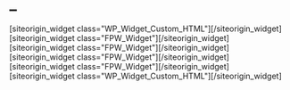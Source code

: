 # _
<div id="pl-74" class="panel-layout" ><div id="pg-74-0" class="panel-grid panel-no-style" data-style="{&quot;background_image_attachment&quot;:false,&quot;background_display&quot;:&quot;tile&quot;,&quot;cell_alignment&quot;:&quot;flex-start&quot;}" data-ratio="1" data-ratio-direction="right" ><div id="pgc-74-0-0" class="panel-grid-cell" data-weight="1" ><div id="panel-74-0-0-0" class="so-panel widget widget_custom_html panel-first-child panel-last-child" data-index="0" data-style="{&quot;background_image_attachment&quot;:false,&quot;background_display&quot;:&quot;tile&quot;}" >[siteorigin_widget class="WP_Widget_Custom_HTML"]<input type="hidden" value="{&quot;instance&quot;:{&quot;title&quot;:&quot;&quot;,&quot;content&quot;:&quot;&lt;h2&gt;\\n\\tProjects\\n&lt;\\/h2&gt;&quot;},&quot;args&quot;:{&quot;before_widget&quot;:&quot;&lt;div id=\\&quot;panel-74-0-0-0\\&quot; class=\\&quot;so-panel widget widget_custom_html panel-first-child panel-last-child\\&quot; data-index=\\&quot;0\\&quot; data-style=\\&quot;{&amp;quot;background_image_attachment&amp;quot;:false,&amp;quot;background_display&amp;quot;:&amp;quot;tile&amp;quot;}\\&quot; &gt;&quot;,&quot;after_widget&quot;:&quot;&lt;\\/div&gt;&quot;,&quot;before_title&quot;:&quot;&lt;h3 class=\\&quot;widget-title\\&quot;&gt;&quot;,&quot;after_title&quot;:&quot;&lt;\\/h3&gt;&quot;,&quot;widget_id&quot;:&quot;widget-0-0-0&quot;}}" />[/siteorigin_widget]</div></div></div><div id="pg-74-1" class="panel-grid panel-no-style" data-style="{&quot;background_image_attachment&quot;:false,&quot;background_display&quot;:&quot;tile&quot;,&quot;cell_alignment&quot;:&quot;flex-start&quot;}" data-ratio="1" data-ratio-direction="right" ><div id="pgc-74-1-0" class="panel-grid-cell" data-weight="0.33333333333333" ><div id="panel-74-1-0-0" class="so-panel widget widget_fpw_widget panel-first-child panel-last-child" data-index="1" data-style="{&quot;background_image_attachment&quot;:false,&quot;background_display&quot;:&quot;tile&quot;}" >[siteorigin_widget class="FPW_Widget"]<input type="hidden" value="{&quot;instance&quot;:{&quot;title&quot;:&quot;PFoE&quot;,&quot;featured_page_id&quot;:125,&quot;layout&quot;:&quot;big&quot;,&quot;fpw_advanced&quot;:&quot;&quot;,&quot;show_title&quot;:false,&quot;show_image&quot;:true,&quot;show_excerpt&quot;:true,&quot;show_read_more&quot;:false},&quot;args&quot;:{&quot;before_widget&quot;:&quot;&lt;div id=\\&quot;panel-74-1-0-0\\&quot; class=\\&quot;so-panel widget widget_fpw_widget panel-first-child panel-last-child\\&quot; data-index=\\&quot;1\\&quot; data-style=\\&quot;{&amp;quot;background_image_attachment&amp;quot;:false,&amp;quot;background_display&amp;quot;:&amp;quot;tile&amp;quot;}\\&quot; &gt;&quot;,&quot;after_widget&quot;:&quot;&lt;\\/div&gt;&quot;,&quot;before_title&quot;:&quot;&lt;h3 class=\\&quot;widget-title\\&quot;&gt;&quot;,&quot;after_title&quot;:&quot;&lt;\\/h3&gt;&quot;,&quot;widget_id&quot;:&quot;widget-1-0-0&quot;}}" />[/siteorigin_widget]</div></div><div id="pgc-74-1-1" class="panel-grid-cell" data-weight="0.33333333333333" ><div id="panel-74-1-1-0" class="so-panel widget widget_fpw_widget panel-first-child panel-last-child" data-index="2" data-style="{&quot;background_image_attachment&quot;:false,&quot;background_display&quot;:&quot;tile&quot;}" >[siteorigin_widget class="FPW_Widget"]<input type="hidden" value="{&quot;instance&quot;:{&quot;title&quot;:&quot;Code and Docs for Raspberry Pi Mouse&quot;,&quot;featured_page_id&quot;:20,&quot;layout&quot;:&quot;big&quot;,&quot;fpw_advanced&quot;:&quot;&quot;,&quot;show_title&quot;:false,&quot;show_image&quot;:true,&quot;show_excerpt&quot;:true,&quot;show_read_more&quot;:false},&quot;args&quot;:{&quot;before_widget&quot;:&quot;&lt;div id=\\&quot;panel-74-1-1-0\\&quot; class=\\&quot;so-panel widget widget_fpw_widget panel-first-child panel-last-child\\&quot; data-index=\\&quot;2\\&quot; data-style=\\&quot;{&amp;quot;background_image_attachment&amp;quot;:false,&amp;quot;background_display&amp;quot;:&amp;quot;tile&amp;quot;}\\&quot; &gt;&quot;,&quot;after_widget&quot;:&quot;&lt;\\/div&gt;&quot;,&quot;before_title&quot;:&quot;&lt;h3 class=\\&quot;widget-title\\&quot;&gt;&quot;,&quot;after_title&quot;:&quot;&lt;\\/h3&gt;&quot;,&quot;widget_id&quot;:&quot;widget-1-1-0&quot;}}" />[/siteorigin_widget]</div></div><div id="pgc-74-1-2" class="panel-grid-cell" data-weight="0.33333333333333" ><div id="panel-74-1-2-0" class="so-panel widget widget_fpw_widget panel-first-child panel-last-child" data-index="3" data-style="{&quot;background_image_attachment&quot;:false,&quot;background_display&quot;:&quot;tile&quot;}" >[siteorigin_widget class="FPW_Widget"]<input type="hidden" value="{&quot;instance&quot;:{&quot;title&quot;:&quot;Collaborations&quot;,&quot;featured_page_id&quot;:150,&quot;layout&quot;:&quot;big&quot;,&quot;fpw_advanced&quot;:&quot;&quot;,&quot;show_title&quot;:false,&quot;show_image&quot;:true,&quot;show_excerpt&quot;:true,&quot;show_read_more&quot;:false},&quot;args&quot;:{&quot;before_widget&quot;:&quot;&lt;div id=\\&quot;panel-74-1-2-0\\&quot; class=\\&quot;so-panel widget widget_fpw_widget panel-first-child panel-last-child\\&quot; data-index=\\&quot;3\\&quot; data-style=\\&quot;{&amp;quot;background_image_attachment&amp;quot;:false,&amp;quot;background_display&amp;quot;:&amp;quot;tile&amp;quot;}\\&quot; &gt;&quot;,&quot;after_widget&quot;:&quot;&lt;\\/div&gt;&quot;,&quot;before_title&quot;:&quot;&lt;h3 class=\\&quot;widget-title\\&quot;&gt;&quot;,&quot;after_title&quot;:&quot;&lt;\\/h3&gt;&quot;,&quot;widget_id&quot;:&quot;widget-1-2-0&quot;}}" />[/siteorigin_widget]</div></div></div><div id="pg-74-2" class="panel-grid panel-no-style" data-style="{&quot;background_image_attachment&quot;:false,&quot;background_display&quot;:&quot;tile&quot;,&quot;cell_alignment&quot;:&quot;flex-start&quot;}" data-ratio="1" data-ratio-direction="right" ><div id="pgc-74-2-0" class="panel-grid-cell" data-weight="0.33333333333333" ><div id="panel-74-2-0-0" class="so-panel widget widget_fpw_widget panel-first-child panel-last-child" data-index="4" data-style="{&quot;background_image_attachment&quot;:false,&quot;background_display&quot;:&quot;tile&quot;}" >[siteorigin_widget class="FPW_Widget"]<input type="hidden" value="{&quot;instance&quot;:{&quot;title&quot;:&quot;Publication list&quot;,&quot;featured_page_id&quot;:32,&quot;layout&quot;:&quot;big&quot;,&quot;fpw_advanced&quot;:&quot;&quot;,&quot;show_title&quot;:true,&quot;show_image&quot;:true,&quot;show_excerpt&quot;:true,&quot;show_read_more&quot;:false},&quot;args&quot;:{&quot;before_widget&quot;:&quot;&lt;div id=\\&quot;panel-74-2-0-0\\&quot; class=\\&quot;so-panel widget widget_fpw_widget panel-first-child panel-last-child\\&quot; data-index=\\&quot;4\\&quot; data-style=\\&quot;{&amp;quot;background_image_attachment&amp;quot;:false,&amp;quot;background_display&amp;quot;:&amp;quot;tile&amp;quot;}\\&quot; &gt;&quot;,&quot;after_widget&quot;:&quot;&lt;\\/div&gt;&quot;,&quot;before_title&quot;:&quot;&lt;h3 class=\\&quot;widget-title\\&quot;&gt;&quot;,&quot;after_title&quot;:&quot;&lt;\\/h3&gt;&quot;,&quot;widget_id&quot;:&quot;widget-2-0-0&quot;}}" />[/siteorigin_widget]</div></div><div id="pgc-74-2-1" class="panel-grid-cell panel-grid-cell-empty panel-grid-cell-mobile-last" data-weight="0.33333333333333" ></div><div id="pgc-74-2-2" class="panel-grid-cell panel-grid-cell-empty" data-weight="0.33333333333333" ></div></div><div id="pg-74-3" class="panel-grid panel-no-style" data-style="{&quot;background_image_attachment&quot;:false,&quot;background_display&quot;:&quot;tile&quot;,&quot;cell_alignment&quot;:&quot;flex-start&quot;}" data-ratio="1" data-ratio-direction="right" ><div id="pgc-74-3-0" class="panel-grid-cell" data-weight="1" ><div id="panel-74-3-0-0" class="so-panel widget widget_custom_html panel-first-child panel-last-child" data-index="5" data-style="{&quot;background_image_attachment&quot;:false,&quot;background_display&quot;:&quot;tile&quot;}" >[siteorigin_widget class="WP_Widget_Custom_HTML"]<input type="hidden" value="{&quot;instance&quot;:{&quot;title&quot;:&quot;&quot;,&quot;content&quot;:&quot;&lt;h2&gt;from Twitter&lt;\\/h2&gt;\\n\\n&lt;a class=\\&quot;twitter-grid\\&quot; href=\\&quot;https:\\/\\/twitter.com\\/ryuichiueda\\/timelines\\/1033326028112809989?ref_src=twsrc%5Etfw\\&quot;&gt;laboeng&lt;\\/a&gt; &lt;script async src=\\&quot;https:\\/\\/platform.twitter.com\\/widgets.js\\&quot; charset=\\&quot;utf-8\\&quot;&gt;&lt;\\/script&gt;&quot;},&quot;args&quot;:{&quot;before_widget&quot;:&quot;&lt;div id=\\&quot;panel-74-3-0-0\\&quot; class=\\&quot;so-panel widget widget_custom_html panel-first-child panel-last-child\\&quot; data-index=\\&quot;5\\&quot; data-style=\\&quot;{&amp;quot;background_image_attachment&amp;quot;:false,&amp;quot;background_display&amp;quot;:&amp;quot;tile&amp;quot;}\\&quot; &gt;&quot;,&quot;after_widget&quot;:&quot;&lt;\\/div&gt;&quot;,&quot;before_title&quot;:&quot;&lt;h3 class=\\&quot;widget-title\\&quot;&gt;&quot;,&quot;after_title&quot;:&quot;&lt;\\/h3&gt;&quot;,&quot;widget_id&quot;:&quot;widget-3-0-0&quot;}}" />[/siteorigin_widget]</div></div></div></div>
